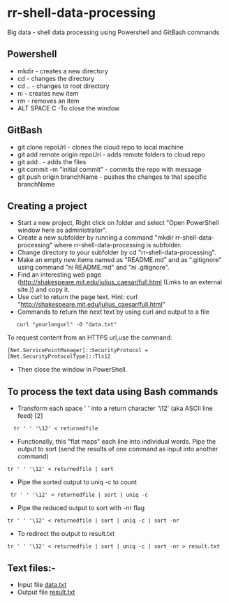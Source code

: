 # rr-shell-data-processing
Big data - shell data processing using Powershell and GitBash commands

## Powershell 
- mkdir - creates a new directory
- cd - changes the directory
- cd .. - changes to root directory
- ni - creates new item
- rm - removes an item
- ALT SPACE C -To close the window

## GitBash
- git clone repoUrl - clones the cloud repo to local machine
- git add remote origin repoUrl - adds remote folders to cloud repo
- git add . - adds the files
- git commit -m "initial commit" - commits the repo with message
- git push origin branchName - pushes the changes to that specific branchName

## Creating a project 
- Start a new project, Right click on folder and select "Open PowerShell window here as administrator".
- Create a new subfolder by running a command "mkdir rr-shell-data-processing" where rr-shell-data-processing is subfolder.
- Change directory to your subfolder by cd "rr-shell-data-processing".
- Make an empty new items named as "README.md" and  as ".gitignore" using command "ni README.md" and "ni .gitignore".
- Find an interesting web page (http://shakespeare.mit.edu/julius_caesar/full.html (Links to an external site.)) and copy it.
- Use curl to return the page text. Hint: curl "http://shakespeare.mit.edu/julius_caesar/full.html"  
- Commands to return the next text by using curl and output to a file
```curl "yourlongurl" -O 
   curl "yourlongurl" -O "data.txt"
```
To request content from an HTTPS url,use the command:
```
[Net.ServicePointManager]::SecurityProtocol = [Net.SecurityProtocolType]::Tls12
```
- Then close the window in PowerShell. 

## To process the text data using Bash commands
* Transform each space ' ' into a return character '\12' (aka ASCII line feed) [2] 
``` 
  tr ' ' '\12' < returnedfile
```
* Functionally, this "flat maps" each line into individual words. 
Pipe the output to sort (send the results of one command as input into another command)
```
tr ' ' '\12' < returnedfile | sort
```
* Pipe the sorted output to uniq -c to count
```
 tr ' ' '\12' < returnedfile | sort | uniq -c
 ```
* Pipe the reduced output to sort with -nr flag
```
tr ' ' '\12' < returnedfile | sort | uniq -c | sort -nr
```
* To redirect the output to result.txt
```
tr ' ' '\12' < returnedfile | sort | uniq -c | sort -nr > result.txt
```

## Text files:-
- Input file [data.txt](https://github.com/Rajeshwari-Rudra/rr-shell-data-processing/blob/master/data.txt)
- Output file [result.txt](https://github.com/Rajeshwari-Rudra/rr-shell-data-processing/blob/master/result.txt)
